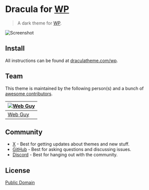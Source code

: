 # Dracula for [WP](https://wordpress.org/)

> A dark theme for [WP](https://wordpress.org/).

![Screenshot](./screenshot.png)

## Install

All instructions can be found at [draculatheme.com/wp](https://draculatheme.com/wp).

## Team

This theme is maintained by the following person(s) and a bunch of [awesome contributors](https://github.com/dracula/wp/graphs/contributors).

| [![Web Guy](https://github.com/webguyio.png?size=100)](https://github.com/webguyio) |
| ----------------------------------------------------------------------------------------- |
| [Web Guy](https://github.com/webguyio)                                              |

## Community

- [X](https://x.com/draculatheme) - Best for getting updates about themes and new stuff.
- [GitHub](https://github.com/dracula/dracula-theme/discussions) - Best for asking questions and discussing issues.
- [Discord](https://draculatheme.com/discord-invite) - Best for hanging out with the community.

## License

[Public Domain](./LICENSE)
